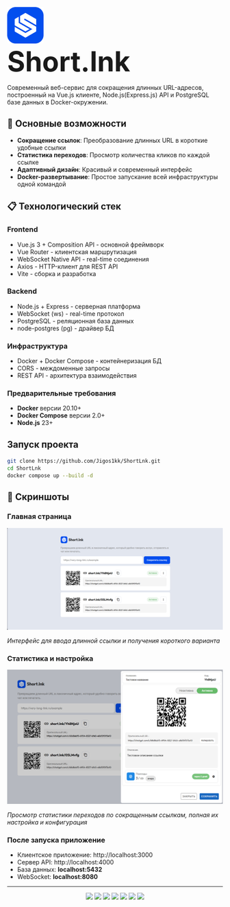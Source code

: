 
<img src="./image/logo.png" style="width: 85px; height: 85px">
<div style="font-size: 64px; font-weight: bold"> Short.lnk </div>


Современный веб-сервис для сокращения длинных URL-адресов, построенный на Vue.js клиенте, Node.js(Express.js) API и PostgreSQL базе данных в Docker-окружении.

## 🚀 Основные возможности

- **Сокращение ссылок**: Преобразование длинных URL в короткие удобные ссылки
- **Статистика переходов**: Просмотр количества кликов по каждой ссылке
- **Адаптивный дизайн**: Красивый и современный интерфейс
- **Docker-развертывание**: Простое запускание всей инфраструктуры одной командой

## 📋 Технологический стек

### Frontend
- Vue.js 3 + Composition API - основной фреймворк
- Vue Router - клиентская маршрутизация
- WebSocket Native API - real-time соединения
- Axios - HTTP-клиент для REST API
- Vite - сборка и разработка

### Backend
- Node.js + Express - серверная платформа
- WebSocket (ws) - real-time протокол
- PostgreSQL - реляционная база данных
- node-postgres (pg) - драйвер БД

### Инфраструктура
- Docker + Docker Compose - контейнеризация БД
- CORS - междоменные запросы
- REST API - архитектура взаимодействия

### Предварительные требования

- **Docker** версии 20.10+ 
- **Docker Compose** версии 2.0+
- **Node.js** 23+

## Запуск проекта

```bash
git clone https://github.com/Jigos1kk/ShortLnk.git
cd ShortLnk
docker compose up --build -d
```

## 📸 Скриншоты

### Главная страница
![Главная страница](/image/FirstPage.png)

*Интерфейс для ввода длинной ссылки и получения короткого варианта*

### Статистика и настройка
![Статистика](/image/SettingDialoge.png)

*Просмотр статистики переходов по сокращенным ссылкам, полная их настройка и конфигурация*

### После запуска приложение
- Клиентское приложение: http://localhost:3000
- Сервер API: http://localhost:4000
- База данных: **localhost:5432**
- WebSocket: **localhost:8080**

---
<div align="center">
    <img src="https://img.shields.io/badge/JavaScript-F7DF1E?style=for-the-badge&logo=javascript&logoColor=black">
    <img src="https://img.shields.io/badge/TypeScript-007ACC?style=for-the-badge&logo=typescript&logoColor=white">
    <img src="https://img.shields.io/badge/Vue.js-35495E?style=for-the-badge&logo=vuedotjs&logoColor=4FC08D">
    <img src="https://img.shields.io/badge/Node.js-339933?style=for-the-badge&logo=nodedotjs&logoColor=white">
    <img src="https://img.shields.io/badge/Docker-2496ED?style=for-the-badge&logo=docker&logoColor=white">
    <img src="https://img.shields.io/badge/WebSocket-010101?style=for-the-badge&logo=websocket&logoColor=white">
    <img src="https://img.shields.io/badge/Express.js-000000?style=for-the-badge&logo=express&logoColor=white">
</div>
